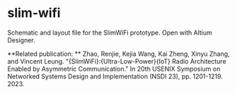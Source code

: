 # slim-wifi
Schematic and layout file for the SlimWiFi prototype. Open with Altium Designer. 

**Related publication: **
Zhao, Renjie, Kejia Wang, Kai Zheng, Xinyu Zhang, and Vincent Leung. "{SlimWiFi}:{Ultra-Low-Power}{IoT} Radio Architecture Enabled by Asymmetric Communication." In 20th USENIX Symposium on Networked Systems Design and Implementation (NSDI 23), pp. 1201-1219. 2023.
